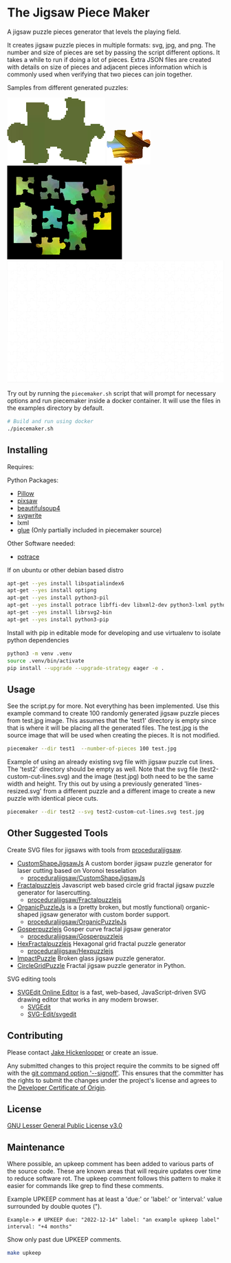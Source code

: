 # The Jigsaw Piece Maker

A jigsaw puzzle pieces generator that levels the playing field.

It creates jigsaw puzzle pieces in multiple formats: svg, jpg, and png.  The
number and size of pieces are set by passing the script different options.  It
takes a while to run if doing a lot of pieces.  Extra JSON files are created
with details on size of pieces and adjacent pieces information which is commonly
used when verifying that two pieces can join together.

Samples from different generated puzzles:

![generated piece](docs/0.png)
![generated piece](docs/3.png)
![sample](docs/sample-pieces.png)
![generated piece cut example](docs/generated-piece-cut-example.svg)

Try out by running the `piecemaker.sh` script that will prompt for necessary options
and run piecemaker inside a docker container. It will use the files in the examples
directory by default.

```bash
# Build and run using docker
./piecemaker.sh
```

## Installing

Requires:

Python Packages:

* [Pillow](http://github.com/python-imaging/Pillow)
* [pixsaw](http://github.com/jkenlooper/pixsaw)
* [beautifulsoup4](http://www.crummy.com/software/BeautifulSoup/bs4/)
* [svgwrite](https://pypi.python.org/pypi/svgwrite)
* lxml
* [glue](https://github.com/jorgebastida/glue) (Only partially included in
  piecemaker source)

Other Software needed:

* [potrace](http://potrace.sourceforge.net/)

If on ubuntu or other debian based distro

```bash
apt-get --yes install libspatialindex6
apt-get --yes install optipng
apt-get --yes install python3-pil
apt-get --yes install potrace libffi-dev libxml2-dev python3-lxml python3-xcffib
apt-get --yes install librsvg2-bin
apt-get --yes install python3-pip
```


Install with pip in editable mode for developing and use virtualenv to isolate
python dependencies

```bash
python3 -m venv .venv
source .venv/bin/activate
pip install --upgrade --upgrade-strategy eager -e .
```


## Usage

See the script.py for more.  Not everything has been implemented. Use this
example command to create 100 randomly generated jigsaw puzzle pieces from
test.jpg image. This assumes that the 'test1' directory is empty since that is
where it will be placing all the generated files.  The test.jpg is the source
image that will be used when creating the pieces.  It is not modified.

```bash
piecemaker --dir test1  --number-of-pieces 100 test.jpg
```

Example of using an already existing svg file with jigsaw puzzle cut lines. The
'test2' directory should be empty as well. Note that the svg file
(test2-custom-cut-lines.svg) and the image (test.jpg) both need to be the same
width and height. Try this out by using a previously generated
'lines-resized.svg' from a different puzzle and a different image to create
a new puzzle with identical piece cuts.

```bash
piecemaker --dir test2 --svg test2-custom-cut-lines.svg test.jpg
```

## Other Suggested Tools

Create SVG files for jigsaws with tools from [proceduraljigsaw](https://github.com/proceduraljigsaw).

* [CustomShapeJigsawJs](https://proceduraljigsaw.github.io/CustomShapeJigsawJs/) A custom border jigsaw puzzle generator for laser cutting based on Voronoi tesselation 
    * [proceduraljigsaw/CustomShapeJigsawJs](https://github.com/proceduraljigsaw/CustomShapeJigsawJs)
* [Fractalpuzzlejs](https://proceduraljigsaw.github.io/Fractalpuzzlejs/) Javascript web based circle grid fractal jigsaw puzzle generator for lasercutting.
    * [proceduraljigsaw/Fractalpuzzlejs](https://github.com/proceduraljigsaw/Fractalpuzzlejs)
* [OrganicPuzzleJs](https://proceduraljigsaw.github.io/OrganicPuzzleJs/) is a (pretty broken, but mostly functional) organic-shaped jigsaw generator with custom border support.
    * [proceduraljigsaw/OrganicPuzzleJs](https://github.com/proceduraljigsaw/OrganicPuzzleJs)
* [Gosperpuzzlejs](https://proceduraljigsaw.github.io/Gosperpuzzlejs/) Gosper curve fractal jigsaw generator 
    * [proceduraljigsaw/Gosperpuzzlejs](https://github.com/proceduraljigsaw/Gosperpuzzlejs)
* [HexFractalpuzzlejs](https://proceduraljigsaw.github.io/Hexpuzzlejs/) Hexagonal grid fractal puzzle generator 
    * [proceduraljigsaw/Hexpuzzlejs](https://github.com/proceduraljigsaw/Hexpuzzlejs)
* [ImpactPuzzle](https://github.com/proceduraljigsaw/ImpactPuzzle) Broken glass jigsaw puzzle generator.
* [CircleGridPuzzle](https://github.com/proceduraljigsaw/CircleGridPuzzle) Fractal jigsaw puzzle generator in Python.

SVG editing tools

* [SVGEdit Online Editor](https://svgedit.netlify.app/editor/index.html) is a fast, web-based, JavaScript-driven SVG drawing editor that works in any modern browser.
    * [SVGEdit](https://svg-edit.github.io/svgedit/)
    * [SVG-Edit/svgedit](https://github.com/SVG-Edit/svgedit)

## Contributing

Please contact [Jake Hickenlooper](mailto:jake@massive.xyz) or create an issue.

Any submitted changes to this project require the commits to be signed off with
the [git command option
'--signoff'](https://git-scm.com/docs/git-commit#Documentation/git-commit.txt---signoff).
This ensures that the committer has the rights to submit the changes under the
project's license and agrees to the [Developer Certificate of
Origin](https://developercertificate.org).

## License

[GNU Lesser General Public License v3.0](https://choosealicense.com/licenses/lgpl-3.0/)

## Maintenance

Where possible, an upkeep comment has been added to various parts of the source
code. These are known areas that will require updates over time to reduce
software rot. The upkeep comment follows this pattern to make it easier for
commands like grep to find these comments.

Example UPKEEP comment has at least a 'due:' or 'label:' or 'interval:' value
surrounded by double quotes (").
````
Example-> # UPKEEP due: "2022-12-14" label: "an example upkeep label" interval: "+4 months"
````

Show only past due UPKEEP comments.
```bash
make upkeep
```
